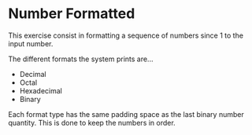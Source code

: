 # Number Formatted

This exercise consist in formatting a sequence of numbers since 1 to the input number.

The different formats the system prints are...
* Decimal
* Octal
* Hexadecimal
* Binary

Each format type has the same padding space as the last binary number quantity.
This is done to keep the numbers in order.